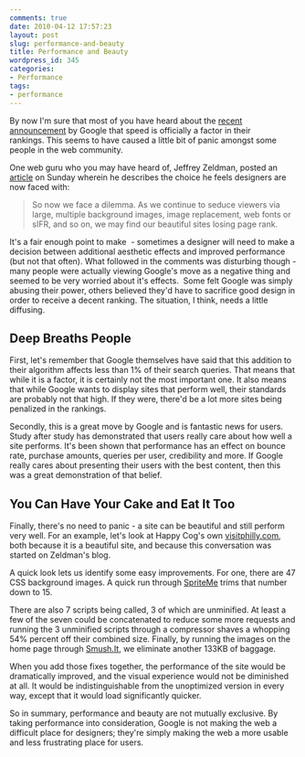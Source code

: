 ```yaml
---
comments: true
date: 2010-04-12 17:57:23
layout: post
slug: performance-and-beauty
title: Performance and Beauty
wordpress_id: 345
categories:
- Performance
tags:
- performance
---
```


By now I'm sure that most of you have heard about the [recent announcement](http://googlewebmastercentral.blogspot.com/2010/04/using-site-speed-in-web-search-ranking.html) by Google that speed is officially a factor in their rankings. This seems to have caused a little bit of panic amongst some people in the web community.

One web guru who you may have heard of, Jeffrey Zeldman, posted an [article](http://www.zeldman.com/2010/04/11/of-google-and-page-speed/) on Sunday wherein he describes the choice he feels designers are now faced with:


> So now we face a dilemma. As we continue to seduce viewers via large, multiple background images, image replacement, web fonts or sIFR, and so on, we may find our beautiful sites losing page rank.


It's a fair enough point to make  - sometimes a designer will need to make a decision between additional aesthetic effects and improved performance (but not that often). What followed in the comments was disturbing though - many people were actually viewing Google's move as a negative thing and seemed to be very worried about it's effects.  Some felt Google was simply abusing their power, others believed they'd have to sacrifice good design in order to receive a decent ranking. The situation, I think, needs a little diffusing.


## Deep Breaths People


First, let's remember that Google themselves have said that this addition to their algorithm affects less than 1% of their search queries. That means that while it is a factor, it is certainly not the most important one. It also means that while Google wants to display sites that perform well, their standards are probably not that high. If they were, there'd be a lot more sites being penalized in the rankings.

Secondly, this is a great move by Google and is fantastic news for users. Study after study has demonstrated that users really care about how well a site performs. It's been shown that performance has an effect on bounce rate, purchase amounts, queries per user, credibility and more. If Google really cares about presenting their users with the best content, then this was a great demonstration of that belief.


## You Can Have Your Cake and Eat It Too


Finally, there's no need to panic - a site can be beautiful and still perform very well. For an example, let's look at Happy Cog's own [visitphilly.com](http://www.visitphilly.com/), both because it is a beautiful site, and because this conversation was started on Zeldman's blog.

A quick look lets us identify some easy improvements. For one, there are 47 CSS background images. A quick run through [SpriteMe](http://spriteme.org/) trims that number down to 15.

There are also 7 scripts being called, 3 of which are unminified. At least a few of the seven could be concatenated to reduce some more requests and running the 3 unminified scripts through a compressor shaves a whopping 54% percent off their combined size. Finally, by running the images on the home page through [Smush.It](http://smush.it/), we eliminate another 133KB of baggage.

When you add those fixes together, the performance of the site would be dramatically improved, and the visual experience would not be diminished at all. It would be indistinguishable from the unoptimized version in every way, except that it would load significantly quicker.

So in summary, performance and beauty are not mutually exclusive. By taking performance into consideration, Google is not making the web a difficult place for designers; they're simply making the web a more usable and less frustrating place for users.
